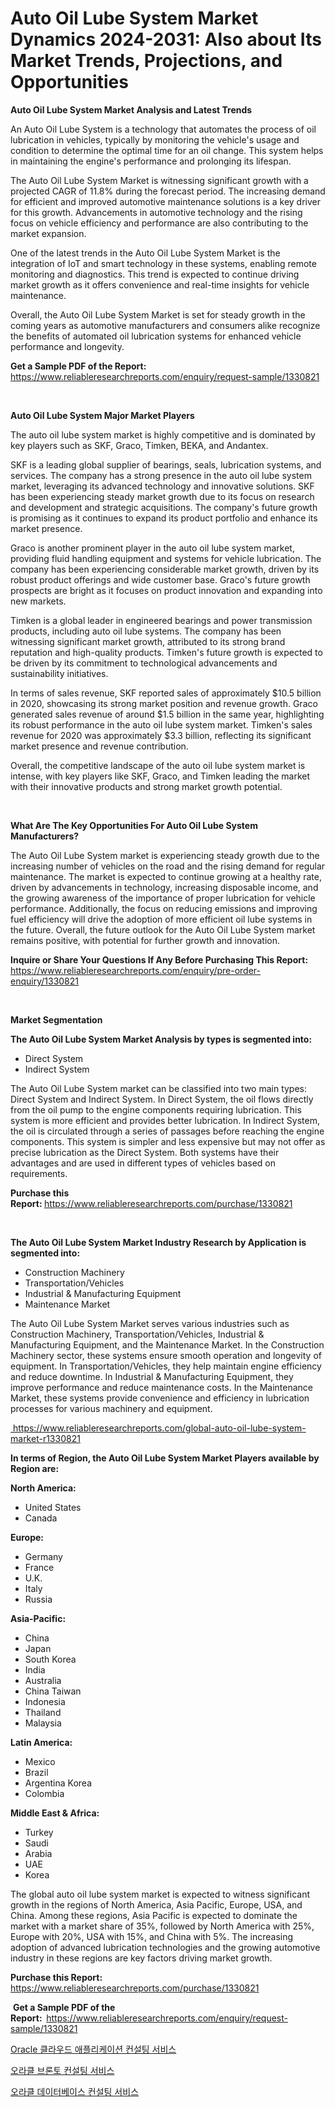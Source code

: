 <p><h1>Auto Oil Lube System Market Dynamics 2024-2031: Also about Its Market Trends, Projections, and Opportunities</h1></p><p><strong>Auto Oil Lube System Market Analysis and Latest Trends</strong></p>
<p><p>An Auto Oil Lube System is a technology that automates the process of oil lubrication in vehicles, typically by monitoring the vehicle's usage and condition to determine the optimal time for an oil change. This system helps in maintaining the engine's performance and prolonging its lifespan.</p><p>The Auto Oil Lube System Market is witnessing significant growth with a projected CAGR of 11.8% during the forecast period. The increasing demand for efficient and improved automotive maintenance solutions is a key driver for this growth. Advancements in automotive technology and the rising focus on vehicle efficiency and performance are also contributing to the market expansion.</p><p>One of the latest trends in the Auto Oil Lube System Market is the integration of IoT and smart technology in these systems, enabling remote monitoring and diagnostics. This trend is expected to continue driving market growth as it offers convenience and real-time insights for vehicle maintenance.</p><p>Overall, the Auto Oil Lube System Market is set for steady growth in the coming years as automotive manufacturers and consumers alike recognize the benefits of automated oil lubrication systems for enhanced vehicle performance and longevity.</p></p>
<p><strong>Get a Sample PDF of the Report:&nbsp;</strong> <a href="https://www.reliableresearchreports.com/enquiry/request-sample/1330821">https://www.reliableresearchreports.com/enquiry/request-sample/1330821</a></p>
<p>&nbsp;</p>
<p><strong>Auto Oil Lube System Major Market Players</strong></p>
<p><p>The auto oil lube system market is highly competitive and is dominated by key players such as SKF, Graco, Timken, BEKA, and Andantex. </p><p>SKF is a leading global supplier of bearings, seals, lubrication systems, and services. The company has a strong presence in the auto oil lube system market, leveraging its advanced technology and innovative solutions. SKF has been experiencing steady market growth due to its focus on research and development and strategic acquisitions. The company's future growth is promising as it continues to expand its product portfolio and enhance its market presence.</p><p>Graco is another prominent player in the auto oil lube system market, providing fluid handling equipment and systems for vehicle lubrication. The company has been experiencing considerable market growth, driven by its robust product offerings and wide customer base. Graco's future growth prospects are bright as it focuses on product innovation and expanding into new markets.</p><p>Timken is a global leader in engineered bearings and power transmission products, including auto oil lube systems. The company has been witnessing significant market growth, attributed to its strong brand reputation and high-quality products. Timken's future growth is expected to be driven by its commitment to technological advancements and sustainability initiatives.</p><p>In terms of sales revenue, SKF reported sales of approximately $10.5 billion in 2020, showcasing its strong market position and revenue growth. Graco generated sales revenue of around $1.5 billion in the same year, highlighting its robust performance in the auto oil lube system market. Timken's sales revenue for 2020 was approximately $3.3 billion, reflecting its significant market presence and revenue contribution. </p><p>Overall, the competitive landscape of the auto oil lube system market is intense, with key players like SKF, Graco, and Timken leading the market with their innovative products and strong market growth potential.</p></p>
<p>&nbsp;</p>
<p><strong>What Are The Key Opportunities For Auto Oil Lube System Manufacturers?</strong></p>
<p><p>The Auto Oil Lube System market is experiencing steady growth due to the increasing number of vehicles on the road and the rising demand for regular maintenance. The market is expected to continue growing at a healthy rate, driven by advancements in technology, increasing disposable income, and the growing awareness of the importance of proper lubrication for vehicle performance. Additionally, the focus on reducing emissions and improving fuel efficiency will drive the adoption of more efficient oil lube systems in the future. Overall, the future outlook for the Auto Oil Lube System market remains positive, with potential for further growth and innovation.</p></p>
<p><strong>Inquire or Share Your Questions If Any Before Purchasing This Report:</strong> <a href="https://www.reliableresearchreports.com/enquiry/pre-order-enquiry/1330821">https://www.reliableresearchreports.com/enquiry/pre-order-enquiry/1330821</a></p>
<p>&nbsp;</p>
<p><strong>Market Segmentation</strong></p>
<p><strong>The Auto Oil Lube System Market Analysis by types is segmented into:</strong></p>
<p><ul><li>Direct System</li><li>Indirect System</li></ul></p>
<p><p>The Auto Oil Lube System market can be classified into two main types: Direct System and Indirect System. In Direct System, the oil flows directly from the oil pump to the engine components requiring lubrication. This system is more efficient and provides better lubrication. In Indirect System, the oil is circulated through a series of passages before reaching the engine components. This system is simpler and less expensive but may not offer as precise lubrication as the Direct System. Both systems have their advantages and are used in different types of vehicles based on requirements.</p></p>
<p><strong>Purchase this Report:&nbsp;</strong><a href="https://www.reliableresearchreports.com/purchase/1330821">https://www.reliableresearchreports.com/purchase/1330821</a></p>
<p>&nbsp;</p>
<p><strong>The Auto Oil Lube System Market Industry Research by Application is segmented into:</strong></p>
<p><ul><li>Construction Machinery</li><li>Transportation/Vehicles</li><li>Industrial & Manufacturing Equipment</li><li>Maintenance Market</li></ul></p>
<p><p>The Auto Oil Lube System Market serves various industries such as Construction Machinery, Transportation/Vehicles, Industrial & Manufacturing Equipment, and the Maintenance Market. In the Construction Machinery sector, these systems ensure smooth operation and longevity of equipment. In Transportation/Vehicles, they help maintain engine efficiency and reduce downtime. In Industrial & Manufacturing Equipment, they improve performance and reduce maintenance costs. In the Maintenance Market, these systems provide convenience and efficiency in lubrication processes for various machinery and equipment.</p></p>
<p><a href="https://www.reliableresearchreports.com/global-auto-oil-lube-system-market-r1330821">&nbsp;https://www.reliableresearchreports.com/global-auto-oil-lube-system-market-r1330821</a></p>
<p><strong>In terms of Region, the Auto Oil Lube System Market Players available by Region are:</strong></p>
<p>
    <p> <strong> North America: </strong>
        <ul>
            <li>United States</li>
            <li>Canada</li>
        </ul>
        </p> 
    <p> <strong> Europe: </strong>
        <ul>
            <li>Germany</li>
            <li>France</li>
            <li>U.K.</li>
            <li>Italy</li>
            <li>Russia</li>
        </ul>
        </p> 
    <p> <strong> Asia-Pacific: </strong>
        <ul>
            <li>China</li>
            <li>Japan</li>
            <li>South Korea</li>
            <li>India</li>
            <li>Australia</li>
            <li>China Taiwan</li>
            <li>Indonesia</li>
            <li>Thailand</li>
            <li>Malaysia</li>
        </ul>
        </p> 
    <p> <strong> Latin America: </strong>
        <ul>
            <li>Mexico</li>
            <li>Brazil</li>
            <li>Argentina Korea</li>
            <li>Colombia</li>
        </ul>
        </p> 
    <p> <strong> Middle East & Africa: </strong>
        <ul>
            <li>Turkey</li>
            <li>Saudi</li>
            <li>Arabia</li>
            <li>UAE</li>
            <li>Korea</li>
        </ul>
    </p>
    </p>
<p><p>The global auto oil lube system market is expected to witness significant growth in the regions of North America, Asia Pacific, Europe, USA, and China. Among these regions, Asia Pacific is expected to dominate the market with a market share of 35%, followed by North America with 25%, Europe with 20%, USA with 15%, and China with 5%. The increasing adoption of advanced lubrication technologies and the growing automotive industry in these regions are key factors driving market growth.</p></p>
<p><strong>Purchase this Report: </strong><a href="https://www.reliableresearchreports.com/purchase/1330821">https://www.reliableresearchreports.com/purchase/1330821</a></p>
<p>&nbsp;<strong>Get a Sample PDF of the Report:&nbsp;&nbsp;</strong><a href="https://www.reliableresearchreports.com/enquiry/request-sample/1330821">https://www.reliableresearchreports.com/enquiry/request-sample/1330821</a></p>
<p><strong></strong></p>
<p><p><a href="https://github.com/RickyMetzDVM/Market-Research-Report-List-1/blob/main/2591363106761.md">Oracle 클라우드 애플리케이션 컨설팅 서비스</a></p><p><a href="https://github.com/TitusBoyer1/Market-Research-Report-List-1/blob/main/8628918106760.md">오라클 브론토 컨설팅 서비스</a></p><p><a href="https://github.com/naiemislamrayan2/Market-Research-Report-List-1/blob/main/7699992106762.md">오라클 데이터베이스 컨설팅 서비스</a></p></p>